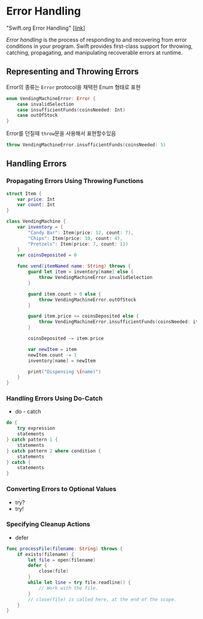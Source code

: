 # Error Handling

"Swift.org Error Handling" [[link](https://docs.swift.org/swift-book/LanguageGuide/ErrorHandling.html)]

_Error handling_ is the process of responding to and recovering from error conditions in your program. Swift provides first-class support for throwing, catching, propagating, and manipulating recoverable errors at runtime.

## Representing and Throwing Errors

Error의 종류는 `Error` protocol을 채택한 Enum 형태로 표현

```Swift
enum VendingMachineError: Error {
    case invalidSelection
    case insufficientFunds(coinsNeeded: Int)
    case outOfStock
}
```

Error를 던질때 `throw`문을 사용해서 표현할수있음

```Swift
throw VendingMachineError.insufficientFunds(coinsNeeded: 5)
```

## Handling Errors

### Propagating Errors Using Throwing Functions

```Swift
struct Item {
    var price: Int
    var count: Int
}

class VendingMachine {
    var inventory = [
        "Candy Bar": Item(price: 12, count: 7),
        "Chips": Item(price: 10, count: 4),
        "Pretzels": Item(price: 7, count: 11)
    ]
    var coinsDeposited = 0

    func vend(itemNamed name: String) throws {
        guard let item = inventory[name] else {
            throw VendingMachineError.invalidSelection
        }

        guard item.count > 0 else {
            throw VendingMachineError.outOfStock
        }

        guard item.price <= coinsDeposited else {
            throw VendingMachineError.insufficientFunds(coinsNeeded: item.price - coinsDeposited)
        }

        coinsDeposited -= item.price

        var newItem = item
        newItem.count -= 1
        inventory[name] = newItem

        print("Dispensing \(name)")
    }
}
```

### Handling Errors Using Do-Catch

* do - catch 

```Swift
do {
    try expression
    statements
} catch pattern 1 {
    statements
} catch pattern 2 where condition {
    statements
} catch {
    statements
}
```
### Converting Errors to Optional Values

* try?
* try!

### Specifying Cleanup Actions

* defer

```Swift
func processFile(filename: String) throws {
    if exists(filename) {
        let file = open(filename)
        defer {
            close(file)
        }
        while let line = try file.readline() {
            // Work with the file.
        }
        // close(file) is called here, at the end of the scope.
    }
}
```


